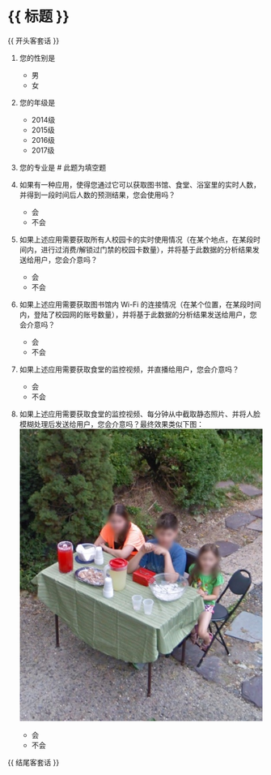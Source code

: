 # {{ 标题 }}

{{ 开头客套话 }}


1. 您的性别是

	+ 男
	+ 女

2. 您的年级是

	+ 2014级
	+ 2015级
	+ 2016级
	+ 2017级

3. 您的专业是    # 此题为填空题

4. 如果有一种应用，使得您通过它可以获取图书馆、食堂、浴室里的实时人数，并得到一段时间后人数的预测结果，您会使用吗？

	+ 会
	+ 不会

5. 如果上述应用需要获取所有人校园卡的实时使用情况（在某个地点，在某段时间内，进行过消费/解锁过门禁的校园卡数量），并将基于此数据的分析结果发送给用户，您会介意吗？

	+ 会
	+ 不会

6. 如果上述应用需要获取图书馆内 Wi-Fi 的连接情况（在某个位置，在某段时间内，登陆了校园网的账号数量），并将基于此数据的分析结果发送给用户，您会介意吗？

	+ 会
	+ 不会

7. 如果上述应用需要获取食堂的监控视频，并直播给用户，您会介意吗？

	+ 会
	+ 不会

8. 如果上述应用需要获取食堂的监控视频、每分钟从中截取静态照片、并将人脸模糊处理后发送给用户，您会介意吗？最终效果类似下图：
[![blurred face example][1]][1]

	+ 会
	+ 不会

  [1]: /assets/images/blurred_face_example.jpg


{{ 结尾客套话 }}

